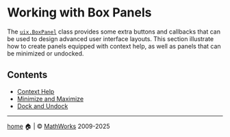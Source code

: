 # Working with Box Panels

The [`uix.BoxPanel`](uixBoxPanel.md) class provides some extra buttons and callbacks that can be used to design advanced user interface layouts. This section illustrate how to create panels equipped with context help, as well as panels that can be minimized or undocked.

## Contents

- [Context Help](ContextHelp.md)
- [Minimize and Maximize](MinimizeAndMaximize.md)
- [Dock and Undock](DockAndUndock.md)

___

[home](index.md) :house: | :copyright: [MathWorks](https://www.mathworks.com/services/consulting.html) 2009-2025